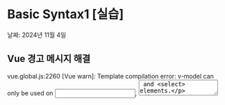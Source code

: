 
# Basic Syntax1 [실습]

날짜: 2024년 11월 4일

## Vue 경고 메시지 해결

vue.global.js:2260 [Vue warn]: Template compilation error: v-model can only be used on <input>, <textarea> and <select> elements.

```jsx
<option value="" disabled selected v-model="formData.residence">거주지를 선택하시오.</option>
```

⇒ option에 v-model을 적용해서 오류가 발생했습니다. select 요소에 v-model을 적용해야 합니다.

## 양방향 바인딩 이해

양방향 바인딩에 대한 이해가 아직 부족한 상태입니다. 다음은 올바른 양방향 바인딩 예시입니다:

```html
<body>
  <div id="app">
    <h1>설문조사</h1>
    <form @submit.prevent="submitForm">
      <!-- 폼 내용 -->
    </form>
  </div>

  <script src="https://unpkg.com/vue@3/dist/vue.global.js"></script>
  <script>
    const { createApp, ref, reactive } = Vue

    const app = createApp({
      setup() {
        const formData = reactive({
          name: '',
          email: '',
          age: 0,
          residence: '',
          languages: []
        })

        function submitForm() {
          console.log(formData)
        }

        return {
          formData,
          submitForm
        }
      }
    })

    app.mount('#app')
  </script>
</body>
```

### 주요 변경 사항 및 설명:

1. `v-model` 사용: 모든 입력 필드에 `v-model`을 추가하여 입력 값과 `formData` 객체의 속성을 양방향으로 바인딩합니다[1].
2. `reactive` 사용: `ref` 대신 `reactive`를 사용하여 `formData` 객체 전체를 반응형으로 만듭니다[4].
3. `languages` 배열: 체크박스를 위해 `languages`를 빈 배열로 초기화합니다[1].
4. 셀렉트 박스: `residence` 셀렉트 박스에 `v-model`을 추가합니다[4].
5. 체크박스: 모든 체크박스에 동일한 `v-model="formData.languages"`를 사용합니다[1].
6. `submitForm` 함수: 폼 제출 시 전체 `formData` 객체를 콘솔에 출력합니다[2][3].

## languages 배열 사용 이유

1. **다중 선택 가능성**: 사용자가 여러 프로그래밍 언어를 선택할 수 있도록 합니다.
2. **데이터 그룹화**: 관련된 데이터를 효율적으로 관리합니다.
3. **반복 처리 용이성**: 배열은 반복문과 결합하여 데이터를 쉽게 처리할 수 있습니다.

## 객체 대신 배열을 사용하는 이유

배열은 순차적으로 데이터를 저장하며, 다중 선택을 관리하기에 적합한 구조입니다. 반면, 객체는 키-값 쌍으로 데이터를 저장하여 특정 키와 관련된 값을 저장할 때 주로 사용됩니다.

## ref 과도 사용 문제

`ref()`와 `reactive()`의 차이:

- `ref()`: 단일 값을 반응형으로 만들 때 사용
- `reactive()`: 객체나 배열과 같은 복잡한 데이터 구조를 반응형으로 만들 때 사용

현재 코드에서 모든 데이터를 `ref()`로 사용할 필요는 없습니다. 폼 데이터와 같이 여러 속성이 있는 경우에는 `reactive()`를 사용하여 객체 전체를 반응형으로 만드는 것이 더 효율적입니다.

## 기타 문제 해결

1. `foreach` 오류: `forEach`로 수정 (대소문자 주의)
2. 폼 제출 이벤트: `<form @submit.prevent="createCard">`로 수정
3. 값이 의도대로 나오지 않는 문제: `createCard` 함수 내에서 값 할당 로직 수정

## v-show와 style 선언 이유

1. `v-show="isCreatedCard"`: 카드 전체를 제어하기 위해 사용
2. `:style="{ backgroundColor: cardColor }"`: 카드의 배경색을 동적으로 변경하기 위해 사용
